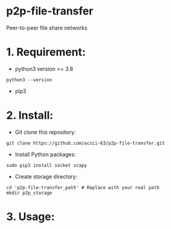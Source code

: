 # p2p-file-transfer
Peer-to-peer file share networks

# 1. Requirement:
+ python3 version >= 3.8
```
python3 --version
```
+ pip3
# 2. Install:
+ Git clone this repository:
```
git clone https://github.com/acsii-63/p2p-file-transfer.git
```
+ Install Python packages:
```
sudo pip3 install socket scapy
```
+ Create storage directory:
```
cd 'p2p-file-transfer_path' # Replace with your real path
mkdir p2p_storage
```
# 3. Usage:
